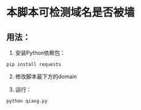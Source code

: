 # 本脚本可检测域名是否被墙
## 用法：
1. 安装Python依赖包：
```
pip install requests
```

2. 修改脚本最下方的domain

3. 运行：
```
python qiang.py
```
